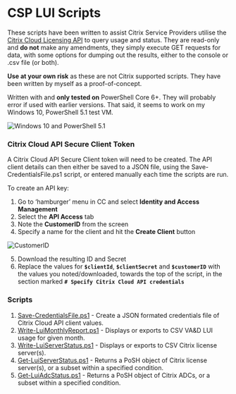 # CSP LUI Scripts
These scripts have been written to assist Citrix Service Providers utilise the [Citrix Cloud Licensing API](https://licensing.citrixworkspacesapi.net) to query usage and status. They are read-only and **do not** make any amendments, they simply execute GET requests for data, with some options for dumping out the results, either to the console or .csv file (or both).

**Use at your own risk** as these are not Citrix supported scripts. They have been written by myself as a proof-of-concept.

Written with and **only tested on** PowerShell Core 6+. They will probably error if used with earlier versions. That said, it seems to work on my Windows 10, PowerShell 5.1 test VM.

![Windows 10 and PowerShell 5.1](docs/images/Write-LuiMonthlyReport_OnWindows10Posh51.png)

### Citrix Cloud API Secure Client Token
A Citrix Cloud API Secure Client token will need to be created. The API client details can then either be saved to a JSON file, using the Save-CredentialsFile.ps1 script, or entered manually each time the scripts are run.
 
To create an API key:
1.	Go to ‘hamburger’ menu in CC and select **Identity and Access Management**
2.	Select the **API Access** tab
3.	Note the **CustomerID** from the screen
4.	Specify a name for the client and hit the **Create Client** button

![CustomerID](docs/images/cc_api_customerid.png)

5.	Download the resulting ID and Secret
6.	Replace the values for **`$clientId`**, **`$clientSecret`** and **`$customerID`** with the values you noted/downloaded, towards the top of the script, in the section marked **`# Specify Citrix Cloud API credentials`**

### Scripts
1.  [Save-CredentialsFile.ps1](docs/Save-CredentialsFile.md) - Create a JSON formated credentials file of Citrix Cloud API client values.
2.  [Write-LuiMonthlyReport.ps1](docs/Write-LuiMonthlyReport.md) - Displays or exports to CSV VA&D LUI usage for given month.
3. [Write-LuiServerStatus.ps1](docs/Write-LuiServerStatus.md) - Displays or exports to CSV Citrix license server(s).
4. [Get-LuiServerStatus.ps1](docs/Get-LuiServerStatus.md) - Returns a PoSH object of Citrix license server(s), or a subset within a specified condition.
5. [Get-LuiAdcStatus.ps1](docs/Get-LuiAdcStatus.md) - Returns a PoSH object of Citrix ADCs, or a subset within a specified condition.
